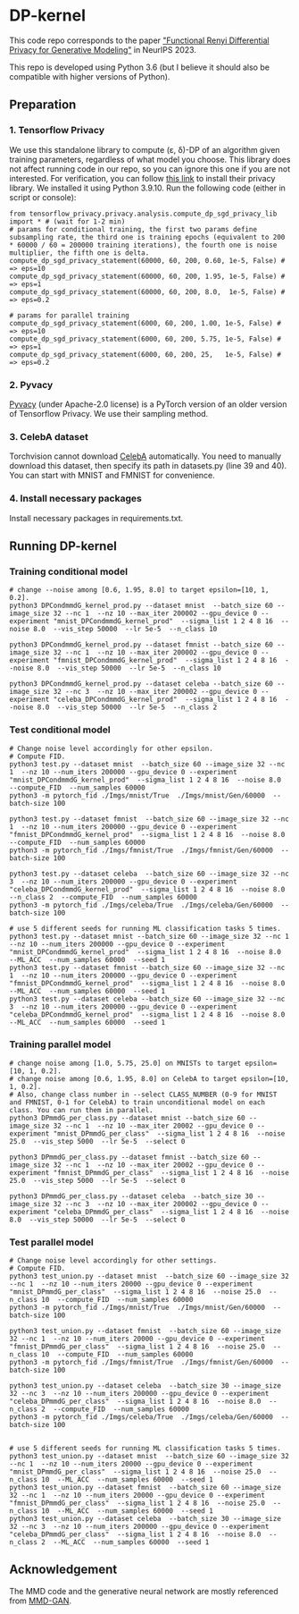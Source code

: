 # DP-kernel

This code repo corresponds to the paper ["Functional Renyi Differential Privacy for Generative Modeling"](https://openreview.net/forum?id=GzlDKZlwie) in NeurIPS 2023.

This repo is developed using Python 3.6 (but I believe it should also be compatible with higher versions of Python).

## Preparation
### 1. Tensorflow Privacy
We use this standalone library to compute (ε, δ)-DP of an algorithm given training parameters, regardless of what model you choose. This library does not affect running code in our repo, so you can ignore this one if you are not interested. For verification, you can follow [this link](https://github.com/tensorflow/privacy) to install their privacy library.  We installed it using Python 3.9.10. Run the following code (either in script or console):
```
from tensorflow_privacy.privacy.analysis.compute_dp_sgd_privacy_lib import * # (wait for 1-2 min)
# params for conditional training, the first two params define subsampling rate, the third one is training epochs (equivalent to 200 * 60000 / 60 = 200000 training iterations), the fourth one is noise multiplier, the fifth one is delta.
compute_dp_sgd_privacy_statement(60000, 60, 200, 0.60, 1e-5, False) # => eps=10
compute_dp_sgd_privacy_statement(60000, 60, 200, 1.95, 1e-5, False) # => eps=1
compute_dp_sgd_privacy_statement(60000, 60, 200, 8.0,  1e-5, False) # => eps=0.2

# params for parallel training
compute_dp_sgd_privacy_statement(6000, 60, 200, 1.00, 1e-5, False) # => eps=10
compute_dp_sgd_privacy_statement(6000, 60, 200, 5.75, 1e-5, False) # => eps=1
compute_dp_sgd_privacy_statement(6000, 60, 200, 25,   1e-5, False) # => eps=0.2
```

### 2. Pyvacy
[Pyvacy](https://github.com/ChrisWaites/pyvacy) (under Apache-2.0 license) is a PyTorch version of an older version of Tensorflow Privacy. We use their sampling method.

### 3. CelebA dataset
Torchvision cannot download [CelebA](https://mmlab.ie.cuhk.edu.hk/projects/CelebA.html) automatically. You need to manually download this dataset, then specify its path in datasets.py (line 39 and 40). You can start with MNIST and FMNIST for convenience.

### 4. Install necessary packages
Install necessary packages in requirements.txt.

## Running DP-kernel
### Training conditional model
```
# change --noise among [0.6, 1.95, 8.0] to target epsilon=[10, 1, 0.2].
python3 DPCondmmdG_kernel_prod.py --dataset mnist  --batch_size 60 --image_size 32 --nc 1  --nz 10 --max_iter 200002 --gpu_device 0 --experiment "mnist_DPCondmmdG_kernel_prod"  --sigma_list 1 2 4 8 16  --noise 8.0  --vis_step 50000  --lr 5e-5  --n_class 10

python3 DPCondmmdG_kernel_prod.py --dataset fmnist --batch_size 60 --image_size 32 --nc 1  --nz 10 --max_iter 200002 --gpu_device 0 --experiment "fmnist_DPCondmmdG_kernel_prod"  --sigma_list 1 2 4 8 16  --noise 8.0  --vis_step 50000  --lr 5e-5  --n_class 10

python3 DPCondmmdG_kernel_prod.py --dataset celeba --batch_size 60 --image_size 32 --nc 3  --nz 10 --max_iter 200002 --gpu_device 0 --experiment "celeba_DPCondmmdG_kernel_prod"  --sigma_list 1 2 4 8 16  --noise 8.0  --vis_step 50000  --lr 5e-5  --n_class 2
```

### Test conditional model
```
# Change noise level accordingly for other epsilon.
# Compute FID.
python3 test.py --dataset mnist  --batch_size 60 --image_size 32 --nc 1  --nz 10 --num_iters 200000 --gpu_device 0 --experiment "mnist_DPCondmmdG_kernel_prod"  --sigma_list 1 2 4 8 16  --noise 8.0  --compute_FID  --num_samples 60000
python3 -m pytorch_fid ./Imgs/mnist/True  ./Imgs/mnist/Gen/60000  --batch-size 100

python3 test.py --dataset fmnist  --batch_size 60 --image_size 32 --nc 1  --nz 10 --num_iters 200000 --gpu_device 0 --experiment "fmnist_DPCondmmdG_kernel_prod"  --sigma_list 1 2 4 8 16  --noise 8.0  --compute_FID  --num_samples 60000
python3 -m pytorch_fid ./Imgs/fmnist/True  ./Imgs/fmnist/Gen/60000  --batch-size 100

python3 test.py --dataset celeba  --batch_size 60 --image_size 32 --nc 3  --nz 10 --num_iters 200000 --gpu_device 0 --experiment "celeba_DPCondmmdG_kernel_prod"  --sigma_list 1 2 4 8 16  --noise 8.0  --n_class 2  --compute_FID  --num_samples 60000
python3 -m pytorch_fid ./Imgs/celeba/True  ./Imgs/celeba/Gen/60000  --batch-size 100 

# use 5 different seeds for running ML classification tasks 5 times.
python3 test.py --dataset mnist --batch_size 60 --image_size 32 --nc 1  --nz 10 --num_iters 200000 --gpu_device 0 --experiment "mnist_DPCondmmdG_kernel_prod"  --sigma_list 1 2 4 8 16  --noise 8.0  --ML_ACC  --num_samples 60000  --seed 1
python3 test.py --dataset fmnist --batch_size 60 --image_size 32 --nc 1  --nz 10 --num_iters 200000 --gpu_device 0 --experiment "fmnist_DPCondmmdG_kernel_prod"  --sigma_list 1 2 4 8 16  --noise 8.0  --ML_ACC  --num_samples 60000  --seed 1
python3 test.py --dataset celeba --batch_size 60 --image_size 32 --nc 3  --nz 10 --num_iters 200000 --gpu_device 0 --experiment "celeba_DPCondmmdG_kernel_prod"  --sigma_list 1 2 4 8 16  --noise 8.0  --ML_ACC  --num_samples 60000  --seed 1
```


### Training parallel model
```
# change noise among [1.0, 5.75, 25.0] on MNISTs to target epsilon=[10, 1, 0.2].
# change noise among [0.6, 1.95, 8.0] on CelebA to target epsilon=[10, 1, 0.2].
# Also, change class number in --select CLASS_NUMBER (0-9 for MNIST and FMNIST, 0-1 for CelebA) to train unconditional model on each class. You can run them in parallel.
python3 DPmmdG_per_class.py --dataset mnist --batch_size 60 --image_size 32 --nc 1  --nz 10 --max_iter 20002 --gpu_device 0 --experiment "mnist_DPmmdG_per_class"  --sigma_list 1 2 4 8 16  --noise 25.0  --vis_step 5000  --lr 5e-5  --select 0

python3 DPmmdG_per_class.py --dataset fmnist --batch_size 60 --image_size 32 --nc 1  --nz 10 --max_iter 20002 --gpu_device 0 --experiment "fmnist_DPmmdG_per_class"  --sigma_list 1 2 4 8 16  --noise 25.0  --vis_step 5000  --lr 5e-5  --select 0

python3 DPmmdG_per_class.py --dataset celeba  --batch_size 30 --image_size 32 --nc 3  --nz 10 --max_iter 200002 --gpu_device 0 --experiment "celeba_DPmmdG_per_class"  --sigma_list 1 2 4 8 16  --noise 8.0  --vis_step 50000  --lr 5e-5  --select 0
```

### Test parallel model
```
# Change noise level accordingly for other settings.
# Compute FID.
python3 test_union.py --dataset mnist  --batch_size 60 --image_size 32 --nc 1  --nz 10 --num_iters 20000 --gpu_device 0 --experiment "mnist_DPmmdG_per_class"  --sigma_list 1 2 4 8 16  --noise 25.0  --n_class 10  --compute_FID  --num_samples 60000
python3 -m pytorch_fid ./Imgs/mnist/True  ./Imgs/mnist/Gen/60000  --batch-size 100

python3 test_union.py --dataset fmnist  --batch_size 60 --image_size 32 --nc 1  --nz 10 --num_iters 20000 --gpu_device 0 --experiment "fmnist_DPmmdG_per_class"  --sigma_list 1 2 4 8 16  --noise 25.0  --n_class 10  --compute_FID  --num_samples 60000
python3 -m pytorch_fid ./Imgs/fmnist/True  ./Imgs/fmnist/Gen/60000  --batch-size 100

python3 test_union.py --dataset celeba  --batch_size 30 --image_size 32 --nc 3  --nz 10 --num_iters 200000 --gpu_device 0 --experiment "celeba_DPmmdG_per_class"  --sigma_list 1 2 4 8 16  --noise 8.0  --n_class 2  --compute_FID  --num_samples 60000
python3 -m pytorch_fid ./Imgs/celeba/True  ./Imgs/celeba/Gen/60000  --batch-size 100


# use 5 different seeds for running ML classification tasks 5 times.
python3 test_union.py --dataset mnist  --batch_size 60 --image_size 32 --nc 1  --nz 10 --num_iters 20000 --gpu_device 0 --experiment "mnist_DPmmdG_per_class"  --sigma_list 1 2 4 8 16  --noise 25.0  --n_class 10  --ML_ACC  --num_samples 60000  --seed 1
python3 test_union.py --dataset fmnist  --batch_size 60 --image_size 32 --nc 1  --nz 10 --num_iters 20000 --gpu_device 0 --experiment "fmnist_DPmmdG_per_class"  --sigma_list 1 2 4 8 16  --noise 25.0  --n_class 10  --ML_ACC  --num_samples 60000  --seed 1
python3 test_union.py --dataset celeba  --batch_size 30 --image_size 32 --nc 3  --nz 10 --num_iters 200000 --gpu_device 0 --experiment "celeba_DPmmdG_per_class"  --sigma_list 1 2 4 8 16  --noise 8.0  --n_class 2  --ML_ACC  --num_samples 60000  --seed 1
```

## Acknowledgement
The MMD code and the generative neural network are mostly referenced from [MMD-GAN](https://github.com/OctoberChang/MMD-GAN).
